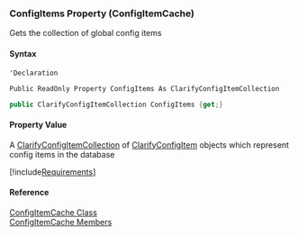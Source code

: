 ﻿### ConfigItems Property (ConfigItemCache)

Gets the collection of global config items

#### Syntax

```vbnet
'Declaration

Public ReadOnly Property ConfigItems As ClarifyConfigItemCollection
```

```csharp
public ClarifyConfigItemCollection ConfigItems {get;}
```

#### Property Value

A [ClarifyConfigItemCollection](fcSDK~FChoice.Foundation.Clarify.DataObjects.ClarifyConfigItemCollection.md) of [ClarifyConfigItem](fcSDK~FChoice.Foundation.Clarify.DataObjects.ClarifyConfigItem.md) objects which represent config items in the database

[!include[Requirements](../partials/requirements.md)]

#### Reference

[ConfigItemCache Class](fcSDK~FChoice.Foundation.Clarify.ConfigItemCache.md)  
[ConfigItemCache Members](fcSDK~FChoice.Foundation.Clarify.ConfigItemCache_members.md)